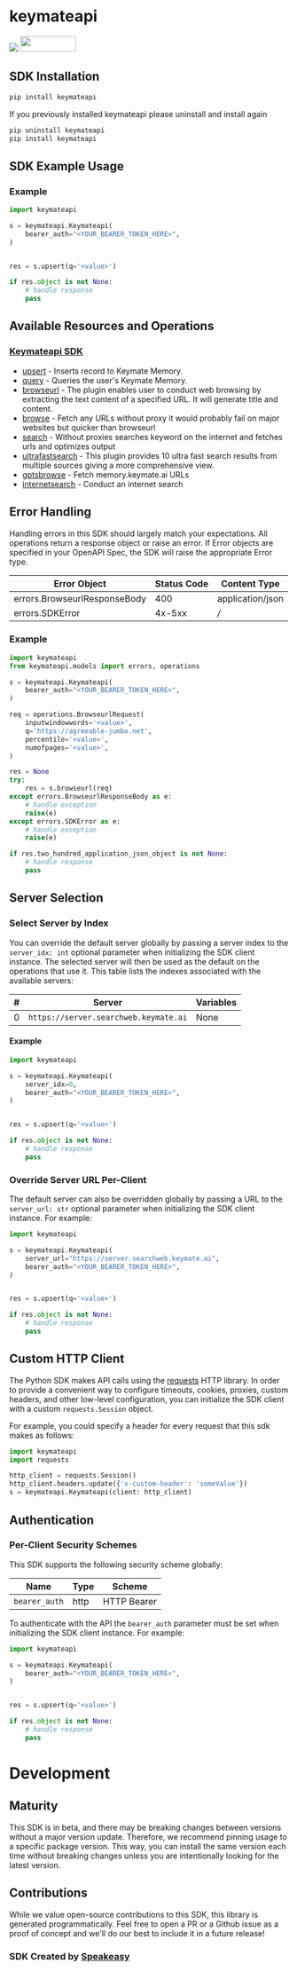 # keymateapi

<div align="left">
    <a href="https://speakeasyapi.dev/"><img src="https://custom-icon-badges.demolab.com/badge/-Built%20By%20Speakeasy-212015?style=for-the-badge&logoColor=FBE331&logo=speakeasy&labelColor=545454" /></a>
    <a href="https://opensource.org/licenses/MIT">
        <img src="https://img.shields.io/badge/License-MIT-blue.svg" style="width: 100px; height: 28px;" />
    </a>
</div>


<!-- Start SDK Installation [installation] -->
## SDK Installation

```bash
pip install keymateapi
```

If you previously installed keymateapi please uninstall and install again
```bash
pip uninstall keymateapi
pip install keymateapi
```
<!-- End SDK Installation [installation] -->

<!-- Start SDK Example Usage [usage] -->
## SDK Example Usage

### Example

```python
import keymateapi

s = keymateapi.Keymateapi(
    bearer_auth="<YOUR_BEARER_TOKEN_HERE>",
)


res = s.upsert(q='<value>')

if res.object is not None:
    # handle response
    pass

```
<!-- End SDK Example Usage [usage] -->

<!-- Start Available Resources and Operations [operations] -->
## Available Resources and Operations

### [Keymateapi SDK](docs/sdks/keymateapi/README.md)

* [upsert](docs/sdks/keymateapi/README.md#upsert) - Inserts record to Keymate Memory.
* [query](docs/sdks/keymateapi/README.md#query) - Queries the user's Keymate Memory.
* [browseurl](docs/sdks/keymateapi/README.md#browseurl) - The plugin enables user to conduct web browsing by extracting the text content of a specified URL. It will generate title and content.
* [browse](docs/sdks/keymateapi/README.md#browse) - Fetch any URLs without proxy it would probably fail on major websites but quicker than browseurl 
* [search](docs/sdks/keymateapi/README.md#search) - Without proxies searches keyword on the internet and fetches urls and optimizes output
* [ultrafastsearch](docs/sdks/keymateapi/README.md#ultrafastsearch) - This plugin provides 10 ultra fast search results from multiple sources giving a more comprehensive view.
* [gptsbrowse](docs/sdks/keymateapi/README.md#gptsbrowse) - Fetch memory.keymate.ai URLs
* [internetsearch](docs/sdks/keymateapi/README.md#internetsearch) - Conduct an internet search
<!-- End Available Resources and Operations [operations] -->

<!-- Start Error Handling [errors] -->
## Error Handling

Handling errors in this SDK should largely match your expectations.  All operations return a response object or raise an error.  If Error objects are specified in your OpenAPI Spec, the SDK will raise the appropriate Error type.

| Error Object                 | Status Code                  | Content Type                 |
| ---------------------------- | ---------------------------- | ---------------------------- |
| errors.BrowseurlResponseBody | 400                          | application/json             |
| errors.SDKError              | 4x-5xx                       | */*                          |

### Example

```python
import keymateapi
from keymateapi.models import errors, operations

s = keymateapi.Keymateapi(
    bearer_auth="<YOUR_BEARER_TOKEN_HERE>",
)

req = operations.BrowseurlRequest(
    inputwindowwords='<value>',
    q='https://agreeable-jumbo.net',
    percentile='<value>',
    numofpages='<value>',
)

res = None
try:
    res = s.browseurl(req)
except errors.BrowseurlResponseBody as e:
    # handle exception
    raise(e)
except errors.SDKError as e:
    # handle exception
    raise(e)

if res.two_hundred_application_json_object is not None:
    # handle response
    pass

```
<!-- End Error Handling [errors] -->

<!-- Start Server Selection [server] -->
## Server Selection

### Select Server by Index

You can override the default server globally by passing a server index to the `server_idx: int` optional parameter when initializing the SDK client instance. The selected server will then be used as the default on the operations that use it. This table lists the indexes associated with the available servers:

| # | Server | Variables |
| - | ------ | --------- |
| 0 | `https://server.searchweb.keymate.ai` | None |

#### Example

```python
import keymateapi

s = keymateapi.Keymateapi(
    server_idx=0,
    bearer_auth="<YOUR_BEARER_TOKEN_HERE>",
)


res = s.upsert(q='<value>')

if res.object is not None:
    # handle response
    pass

```


### Override Server URL Per-Client

The default server can also be overridden globally by passing a URL to the `server_url: str` optional parameter when initializing the SDK client instance. For example:
```python
import keymateapi

s = keymateapi.Keymateapi(
    server_url="https://server.searchweb.keymate.ai",
    bearer_auth="<YOUR_BEARER_TOKEN_HERE>",
)


res = s.upsert(q='<value>')

if res.object is not None:
    # handle response
    pass

```
<!-- End Server Selection [server] -->

<!-- Start Custom HTTP Client [http-client] -->
## Custom HTTP Client

The Python SDK makes API calls using the [requests](https://pypi.org/project/requests/) HTTP library.  In order to provide a convenient way to configure timeouts, cookies, proxies, custom headers, and other low-level configuration, you can initialize the SDK client with a custom `requests.Session` object.

For example, you could specify a header for every request that this sdk makes as follows:
```python
import keymateapi
import requests

http_client = requests.Session()
http_client.headers.update({'x-custom-header': 'someValue'})
s = keymateapi.Keymateapi(client: http_client)
```
<!-- End Custom HTTP Client [http-client] -->

<!-- Start Authentication [security] -->
## Authentication

### Per-Client Security Schemes

This SDK supports the following security scheme globally:

| Name          | Type          | Scheme        |
| ------------- | ------------- | ------------- |
| `bearer_auth` | http          | HTTP Bearer   |

To authenticate with the API the `bearer_auth` parameter must be set when initializing the SDK client instance. For example:
```python
import keymateapi

s = keymateapi.Keymateapi(
    bearer_auth="<YOUR_BEARER_TOKEN_HERE>",
)


res = s.upsert(q='<value>')

if res.object is not None:
    # handle response
    pass

```
<!-- End Authentication [security] -->

<!-- Placeholder for Future Speakeasy SDK Sections -->

# Development

## Maturity

This SDK is in beta, and there may be breaking changes between versions without a major version update. Therefore, we recommend pinning usage
to a specific package version. This way, you can install the same version each time without breaking changes unless you are intentionally
looking for the latest version.

## Contributions

While we value open-source contributions to this SDK, this library is generated programmatically.
Feel free to open a PR or a Github issue as a proof of concept and we'll do our best to include it in a future release!

### SDK Created by [Speakeasy](https://docs.speakeasyapi.dev/docs/using-speakeasy/client-sdks)
